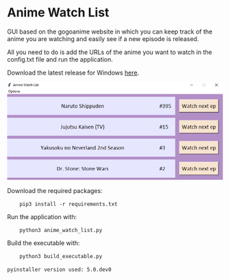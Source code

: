 # Anime Watch List
GUI based on the gogoanime website in which you can keep track of the anime you are watching and easily see if a new episode is released.

All you need to do is add the URLs of the anime you want to watch in the config.txt file and run the application.

Download the latest release for Windows [here](https://github.com/ahmed91abbas/anime-watch-list/releases/download/1.0.0/anime-watch-list.zip).

![preview](images/preview.png)

Download the required packages:

        pip3 install -r requirements.txt

Run the application with:

        python3 anime_watch_list.py

Build the executable with:

        python3 build_executable.py

`pyinstaller version used: 5.0.dev0`
